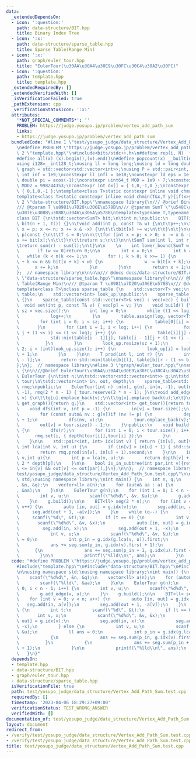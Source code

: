 ```yaml
---
data:
  _extendedDependsOn:
  - icon: ':question:'
    path: data-structure/BIT.hpp
    title: Binary Index Tree
  - icon: ':x:'
    path: data-structure/sparse_table.hpp
    title: Sparse Table(Range Min)
  - icon: ':x:'
    path: graph/euler_tour.hpp
    title: "EulerTour(\u30AA\u30A4\u30E9\u30FC\u30C4\u30A2\u30FC)"
  - icon: ':question:'
    path: template.hpp
    title: template.hpp
  _extendedRequiredBy: []
  _extendedVerifiedWith: []
  _isVerificationFailed: true
  _pathExtension: cpp
  _verificationStatusIcon: ':x:'
  attributes:
    '*NOT_SPECIAL_COMMENTS*': ''
    PROBLEM: https://judge.yosupo.jp/problem/vertex_add_path_sum
    links:
    - https://judge.yosupo.jp/problem/vertex_add_path_sum
  bundledCode: "#line 1 \"test/yosupo_judge/data_structure/Vertex_Add_Path_Sum.test.cpp\"\
    \n#define PROBLEM \"https://judge.yosupo.jp/problem/vertex_add_path_sum\"\n#line\
    \ 2 \"template.hpp\"\n#include<bits/stdc++.h>\n#define rep(i, N)  for(int i=0;i<(N);i++)\n\
    #define all(x) (x).begin(),(x).end()\n#define popcount(x) __builtin_popcount(x)\n\
    using i128=__int128_t;\nusing ll = long long;\nusing ld = long double;\nusing\
    \ graph = std::vector<std::vector<int>>;\nusing P = std::pair<int, int>;\nconstexpr\
    \ int inf = 1e9;\nconstexpr ll infl = 1e18;\nconstexpr ld eps = 1e-6;\nconst long\
    \ double pi = acos(-1);\nconstexpr uint64_t MOD = 1e9 + 7;\nconstexpr uint64_t\
    \ MOD2 = 998244353;\nconstexpr int dx[] = { 1,0,-1,0 };\nconstexpr int dy[] =\
    \ { 0,1,0,-1 };\ntemplate<class T>static constexpr inline void chmax(T&x,T y){if(x<y)x=y;}\n\
    template<class T>static constexpr inline void chmin(T&x,T y){if(x>y)x=y;}\n#line\
    \ 2 \"data-structure/BIT.hpp\"\nnamespace library{\n/// @brief Binary Index Tree\n\
    /// @tparam T \u8981\u7D20\u306E\u578B\n/// @tparam SumT \"\u548C\u304C\" \u53CE\
    \u307E\u308B\u3088\u3046\u306A\u578B\ntemplate<typename T,typename SumT = T>\n\
    class BIT {\n\tstd::vector<SumT> bit;\n\tint n;\npublic:\n    BIT(int n) :n(n),\
    \ bit(n + 1, T()) {}\n\tvoid add(int p, const T& w) {\n\t\tp++;\n\t\tfor (int\
    \ x = p; x <= n; x += x & -x) {\n\t\t\tbit[x] += w;\n\t\t}\n\t}\n\n\tSumT sum(int\
    \ p)const {\n\t\tT s = 0;\n\n\t\tfor (int x = p; x > 0; x -= x & -x) {\n\t\t\t\
    s += bit[x];\n\t\t}\n\t\treturn s;\n\t}\n\n\tSumT sum(int l, int r)const {\n\t\
    \treturn sum(r) - sum(l);\n\t}\n\n    \n    int lower_bound(SumT w)const {\n \
    \       if (w <= 0)return 0;\n\n        int x = 0;\n        int k = 1;\n     \
    \   while (k < n)k <<= 1;\n        for (; k > 0; k >>= 1) {\n            if (x\
    \ + k <= n && bit[x + k] < w) {\n                w -= bit[x + k];\n          \
    \      x += k;\n            }\n        }\n\n        return x + 1;\n    }\n};\n\
    };  // namespace library\n\n\n\n/// @docs docs/data-structure/BIT.md\n#line 2\
    \ \"data-structure/sparse_table.hpp\"\nnamespace library{\n\n/// @brief Sparse\
    \ Table(Range Min)\n/// @tparam T \u8981\u7D20\u306E\u578B\n/// @docs docs/data-structure/sparse_table.md\n\
    template<class T>\nclass sparse_table {\n    std::vector<T> vec;\n    std::vector<std::vector<T>>\
    \ table;\n    std::vector<int> look_up;\npublic:\n    sparse_table(int n) : vec(n)\
    \ {}\n    sparse_table(const std::vector<T>& vec) : vec(vec) { build(); }\n  \
    \  void set(int p, const T& v) { vec[p] = v; }\n    void build() {\n        int\
    \ sz = vec.size();\n        int log = 0;\n        while ((1 << log) <= sz) {\n\
    \            log++;\n        }\n        table.assign(log, vector<T>(1 << log));\n\
    \        for (int i = 0; i < sz; i++) {\n            table[0][i] = vec[i];\n \
    \       }\n        for (int i = 1; i < log; i++) {\n            for (int j = 0;\
    \ j + (1 << i) <= (1 << log); j++) {\n                table[i][j] =\n        \
    \            std::min(table[i - 1][j], table[i - 1][j + (1 << (i - 1))]);\n  \
    \          }\n        }\n        look_up.resize(sz + 1);\n        for (int i =\
    \ 2; i < (int)look_up.size(); i++) {\n            look_up[i] = look_up[i >> 1]\
    \ + 1;\n        }\n    }\n\n    T prod(int l, int r) {\n        int b = look_up[r\
    \ - l];\n        return std::min(table[b][l], table[b][r - (1 << b)]);\n    }\n\
    };\n};  // namespace library\n#line 3 \"graph/euler_tour.hpp\"\nnamespace library\
    \ {\n\n///@brief EulerTour(\u30AA\u30A4\u30E9\u30FC\u30C4\u30A2\u30FC)\nclass\
    \ EulerTour {\n\tint n;\n\tstd::vector<std::vector<int>> g;\n\tstd::vector<int>\
    \ tour;\n\tstd::vector<int> in, out, depth;\n    sparse_table<std::pair<int, int>>\
    \ rmq;\npublic:\n    EulerTour(int n) :n(n), g(n), in(n, -1), out(n, -1), depth(n,\
    \ -1), rmq(2 * n - 1) { tour.reserve(2 * n - 1); }\n\tvoid add_edge(int u, int\
    \ v) {\n\t\tg[u].emplace_back(v);\n\t\tg[v].emplace_back(u);\n\t}\n    std::vector<std::vector<int>>\
    \ get_graph(){return g;}\n    std::vector<int> get_tour(){return tour;}\nprivate:\n\
    \    void dfs(int v, int p = -1) {\n        in[v] = tour.size();\n        tour.emplace_back(v);\n\
    \        for (const auto& nv : g[v])if (nv != p) {\n            depth[nv] = depth[v]\
    \ + 1;\n            dfs(nv, v);\n            tour.emplace_back(v);\n        }\n\
    \        out[v] = tour.size() - 1;\n    }\npublic:\n    void build(int r = 0)\
    \ {\n        dfs(r);\n        for (int i = 0; i < tour.size(); i++) {\n      \
    \      rmq.set(i, { depth[tour[i]],tour[i] });\n        }\n        rmq.build();\n\
    \    }\n\n    std::pair<int, int> idx(int v) { return {in[v], out[v]}; }\n   \
    \ int lca(int v, int u) {\n        if (in[v] > in[u] + 1) { std::swap(u, v); }\n\
    \        return rmq.prod(in[v], in[u] + 1).second;\n    }\n\n    int dist(int\
    \ v,int u){\n        int p = lca(v, u);\n        return depth[v] + depth[u] -\
    \ 2 * depth[p];\n    }\n\n    bool is_in_subtree(int par,int v){return (in[par]\
    \ <= in[v] && out[v] <= out[par]);}\n};\n\n};  // namespace library\n#line 5 \"\
    test/yosupo_judge/data_structure/Vertex_Add_Path_Sum.test.cpp\"\n\nusing namespace\
    \ std;\nusing namespace library;\nint main() {\n    int n, q;\n    scanf(\"%d%d\"\
    , &n, &q);\n    vector<ll> a(n);\n    for (auto& aa : a) {\n        scanf(\"%lld\"\
    , &aa);\n    }\n\n    EulerTour g(n);\n    for (int i = 0; i < n - 1; i++) {\n\
    \        int v, u;\n        scanf(\"%d%d\", &v, &u);\n        g.add_edge(v, u);\n\
    \    }\n    g.build();\n\n    BIT<ll> seg(2 * n);\n    for (int v = 0; v < n;\
    \ v++) {\n        auto [in, out] = g.idx(v);\n        seg.add(in, a[v]);\n   \
    \     seg.add(out + 1, -a[v]);\n    }\n    while (q--) {\n        int t;\n   \
    \     scanf(\"%d\", &t);\n        if (t == 0) {\n            int v, x;\n     \
    \       scanf(\"%d%d\", &v, &x);\n            auto [in, out] = g.idx(v);\n   \
    \         seg.add(in, x);\n            seg.add(out + 1, -x);\n        } else {\n\
    \            int v, u;\n            scanf(\"%d%d\", &v, &u);\n            ll ans\
    \ = 0;\n            int p_in = g.idx(g.lca(v, u)).first;\n            {\n    \
    \            ans += seg.sum(p_in, g.idx(v).first + 1);\n            }\n      \
    \      {\n                ans += seg.sum(p_in + 1, g.idx(u).first + 1);\n    \
    \        }\n\n            printf(\"%lld\\n\", ans);\n        }\n    }\n}\n"
  code: "#define PROBLEM \"https://judge.yosupo.jp/problem/vertex_add_path_sum\"\n\
    #include\"template.hpp\"\n#include\"data-structure/BIT.hpp\"\n#include\"graph/euler_tour.hpp\"\
    \n\nusing namespace std;\nusing namespace library;\nint main() {\n    int n, q;\n\
    \    scanf(\"%d%d\", &n, &q);\n    vector<ll> a(n);\n    for (auto& aa : a) {\n\
    \        scanf(\"%lld\", &aa);\n    }\n\n    EulerTour g(n);\n    for (int i =\
    \ 0; i < n - 1; i++) {\n        int v, u;\n        scanf(\"%d%d\", &v, &u);\n\
    \        g.add_edge(v, u);\n    }\n    g.build();\n\n    BIT<ll> seg(2 * n);\n\
    \    for (int v = 0; v < n; v++) {\n        auto [in, out] = g.idx(v);\n     \
    \   seg.add(in, a[v]);\n        seg.add(out + 1, -a[v]);\n    }\n    while (q--)\
    \ {\n        int t;\n        scanf(\"%d\", &t);\n        if (t == 0) {\n     \
    \       int v, x;\n            scanf(\"%d%d\", &v, &x);\n            auto [in,\
    \ out] = g.idx(v);\n            seg.add(in, x);\n            seg.add(out + 1,\
    \ -x);\n        } else {\n            int v, u;\n            scanf(\"%d%d\", &v,\
    \ &u);\n            ll ans = 0;\n            int p_in = g.idx(g.lca(v, u)).first;\n\
    \            {\n                ans += seg.sum(p_in, g.idx(v).first + 1);\n  \
    \          }\n            {\n                ans += seg.sum(p_in + 1, g.idx(u).first\
    \ + 1);\n            }\n\n            printf(\"%lld\\n\", ans);\n        }\n \
    \   }\n}"
  dependsOn:
  - template.hpp
  - data-structure/BIT.hpp
  - graph/euler_tour.hpp
  - data-structure/sparse_table.hpp
  isVerificationFile: true
  path: test/yosupo_judge/data_structure/Vertex_Add_Path_Sum.test.cpp
  requiredBy: []
  timestamp: '2023-04-06 18:29:27+09:00'
  verificationStatus: TEST_WRONG_ANSWER
  verifiedWith: []
documentation_of: test/yosupo_judge/data_structure/Vertex_Add_Path_Sum.test.cpp
layout: document
redirect_from:
- /verify/test/yosupo_judge/data_structure/Vertex_Add_Path_Sum.test.cpp
- /verify/test/yosupo_judge/data_structure/Vertex_Add_Path_Sum.test.cpp.html
title: test/yosupo_judge/data_structure/Vertex_Add_Path_Sum.test.cpp
---
```

